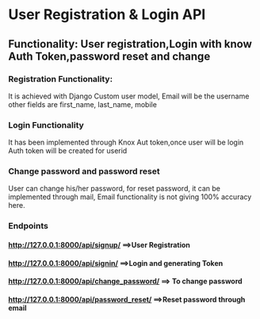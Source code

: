 # User Registration & Login API
## Functionality: User registration,Login with know Auth Token,password reset and change

### Registration Functionality:
It is achieved with Django Custom user model, Email will be the username
other fields are first_name, last_name, mobile

### Login Functionality
It  has been implemented through Knox Aut token,once user will be login Auth token will be created for userid

### Change password and password reset
User can change his/her password, for reset password, it can be implemented through mail,
Email functionality is not giving 100% accuracy here.


### Endpoints
#### http://127.0.0.1:8000/api/signup/  ==>User Registration
#### http://127.0.0.1:8000/api/signin/ ==>Login and generating Token
#### http://127.0.0.1:8000/api/change_password/ ==> To change password
#### http://127.0.0.1:8000/api/password_reset/ ==>Reset password through email